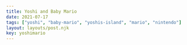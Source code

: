 ```yaml
---
title: Yoshi and Baby Mario
date: 2021-07-17
tags: ["yoshi", "baby-mario", "yoshis-island", "mario", "nintendo"]
layout: layouts/post.njk
key: yoshimario
---
```

